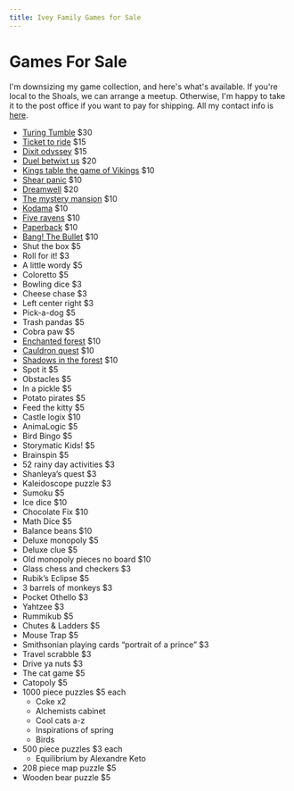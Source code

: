 ```yaml
---
title: Ivey Family Games for Sale
---
```


Games For Sale
==============

I'm downsizing my game collection, and here's what's available. If you're local to the Shoals, we can arrange a meetup. Otherwise, I'm happy to take it to the post office if you want to pay for shipping. All my contact info is <a href="/">here</a>.

* <a href="https://upperstory.com/turingtumble/">Turing Tumble</a> $30
* <a href="https://www.daysofwonder.com/tickettoride/en/usa/">Ticket to ride</a> $15
* <a href="https://www.libellud.com/en/our-games/dixit-odyssey/">Dixit odyssey</a> $15
* <a href="https://www.kickstarter.com/projects/laurob/a-duel-betwixt-us">Duel betwixt us</a> $20
* <a href="https://buywegames.com/products/kings-table">Kings table the game of Vikings</a> $10
* <a href="https://boardgamegeek.com/boardgame/18866/shear-panic">Shear panic</a> $10
* <a href="https://boardgamegeek.com/boardgame/180761/dreamwell">Dreamwell</a> $20
* <a href="https://boardgamegeek.com/boardgame/280592/mystery-mansion-storytelling-card-game">The mystery mansion</a> $10
* <a href="https://boardgamegeek.com/boardgame/181810/kodama-tree-spirits">Kodama</a> $10
* <a href="https://www.kickstarter.com/projects/1312152563/five-ravens-a-15-minute-deckbuilding-game-of-gothi">Five ravens</a> $10
* <a href="https://www.fowers.games/products/paperback">Paperback</a> $10
* <a href="https://www.dvgiochi.com/catalogo/bang-la-pallottola/?linea%3D1">Bang! The Bullet</a> $10
* Shut the box $5
* Roll for it! $3
* A little wordy $5
* Coloretto $5
* Bowling dice $3
* Cheese chase $3
* Left center right $3
* Pick-a-dog $5
* Trash pandas $5
* Cobra paw $5
* <a href="https://www.ravensburger.us/products/games/children-s-games/enchanted-forest-22292/index.html">Enchanted forest</a> $10
* <a href="https://boardgamegeek.com/boardgame/175496/cauldron-quest">Cauldron quest</a> $10
* <a href="https://www.thinkfun.com/products/shadows-in-the-forest/">Shadows in the forest</a> $10
* Spot it $5
* Obstacles $5
* In a pickle $5
* Potato pirates $5
* Feed the kitty $5
* Castle logix $10
* AnimaLogic $5
* Bird Bingo $5
* Storymatic Kids! $5
* Brainspin $5
* 52 rainy day activities $3
* Shanleya&rsquo;s quest $3
* Kaleidoscope puzzle $3
* Sumoku $5
* Ice dice $10
* Chocolate Fix $10
* Math Dice $5
* Balance beans $10
* Deluxe monopoly $5
* Deluxe clue $5
* Old monopoly pieces no board $10
* Glass chess and checkers $3
* Rubik&rsquo;s Eclipse $5
* 3 barrels of monkeys $3
* Pocket Othello $3
* Yahtzee $3
* Rummikub $5
* Chutes &amp; Ladders $5
* Mouse Trap $5
* Smithsonian playing cards &ldquo;portrait of a prince&rdquo; $3
* Travel scrabble $3
* Drive ya nuts $3
* The cat game $5
* Catopoly $5
* 1000 piece puzzles $5 each
    * Coke x2
    * Alchemists cabinet
    * Cool cats a-z
    * Inspirations of spring
    * Birds
* 500 piece puzzles $3 each
    * Equilibrium by Alexandre Keto
* 208 piece map puzzle $5
* Wooden bear puzzle $5